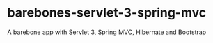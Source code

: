 barebones-servlet-3-spring-mvc
==============================

A barebone app with Servlet 3, Spring MVC, Hibernate and Bootstrap
